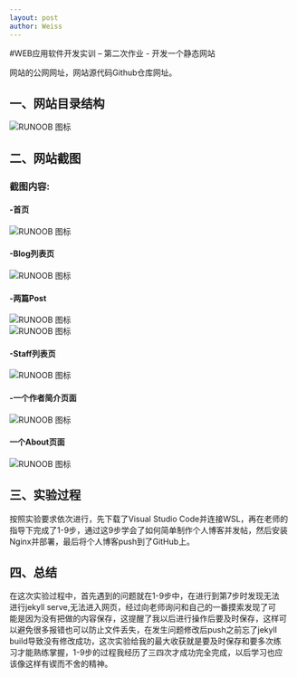 ```yaml
---
layout: post
author: Weiss
---
```

#WEB应用软件开发实训 – 第二次作业 - 开发一个静态网站

网站的公网网址，网站源代码Github仓库网址。

## 一、网站目录结构
![RUNOOB 图标](https://note.youdao.com/yws/api/personal/file/WEB7c20e0781faeb0df9c625f0f9439d020?method=download&shareKey=2e31b861a34f7bd4eb7d7881e03ae4c7)

## 二、网站截图
### 截图内容:  
#### -首页  
![RUNOOB 图标](https://note.youdao.com/yws/api/personal/file/WEBa4702d60c5440df9a08d8509248de3f1?method=download&shareKey=5498d9e674467904ddbd9faf65248d2d)  
#### -Blog列表页  
![RUNOOB 图标](https://note.youdao.com/yws/api/personal/file/WEBdda04de3b696c44cc2cf2e13006f1de3?method=download&shareKey=c001cea367f0940de99bc8ae059f4674)  
#### -两篇Post  
![RUNOOB 图标](https://note.youdao.com/yws/api/personal/file/WEB43006d3bf41e9c1727bd2dda64c57f8b?method=download&shareKey=3c7b31c835655a84a51349d51bcedf6b)  
![RUNOOB 图标](https://note.youdao.com/yws/api/personal/file/WEB40d4a44b4c58762fc4217a635e6de7d0?method=download&shareKey=c81de63d63ab7588fa9f98df125855f7) 
#### -Staff列表页  
![RUNOOB 图标](https://note.youdao.com/yws/api/personal/file/WEB653ac26c2aa30bcf0041c82102519d59?method=download&shareKey=30c12c4c918c2bc58f6070514ec56b7d)  
#### -一个作者简介页面  
![RUNOOB 图标](https://note.youdao.com/yws/api/personal/file/WEB2d359fd1d3739c00eb0901994786681c?method=download&shareKey=48d36167ef4550c20abadbf58de8eb27)  
#### 一个About页面  
![RUNOOB 图标](https://note.youdao.com/yws/api/personal/file/WEB4eb9bea2f4dda859107c5443b4854e34?method=download&shareKey=919e7326184b5f0b0a8747ed4e25a524)  

## 三、实验过程
按照实验要求依次进行，先下载了Visual Studio Code并连接WSL，再在老师的指导下完成了1-9步，通过这9步学会了如何简单制作个人博客并发帖，然后安装Nginx并部署，最后将个人博客push到了GitHub上。

## 四、总结
在这次实验过程中，首先遇到的问题就在1-9步中，在进行到第7步时发现无法  
进行jekyll serve,无法进入网页，经过向老师询问和自己的一番摸索发现了可  
能是因为没有把做的内容保存，这提醒了我以后进行操作后要及时保存，这样可  
以避免很多报错也可以防止文件丢失，在发生问题修改后push之前忘了jekyll   
build导致没有修改成功，这次实验给我的最大收获就是要及时保存和要多次练  
习才能熟练掌握，1-9步的过程我经历了三四次才成功完全完成，以后学习也应  
该像这样有锲而不舍的精神。  
